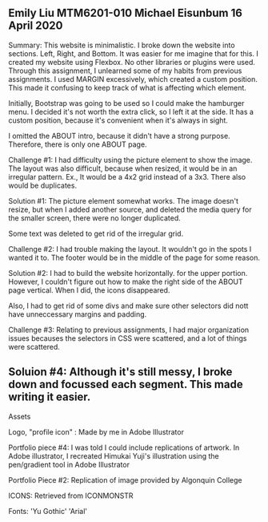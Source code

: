 Emily Liu
MTM6201-010
Michael Eisunbum
16 April 2020
-----------------
Summary:
This website is minimalistic.
I broke down the website into sections. Left, Right, and Bottom. It was easier for me
imagine that for this.
I created my website using Flexbox. No other libraries or plugins were used.
Through this assignment, I unlearned some of my habits from previous assignments.
I used MARGIN excessively, which created a custom position. This made it
confusing to keep track of what is affecting which element.

Initially, Bootstrap was going to be used so I could make the hamburger menu.
I decided it's not worth the extra click, so I left it at the side. It has a
custom position, because it's convenient when it's always in sight.

I omitted the ABOUT intro, because it didn't have a strong purpose. Therefore,
there is only one ABOUT page.

Challenge #1:
I had difficulty using the picture element to show the image. The layout was also
difficult, because when resized, it would be in an irregular pattern.
Ex., It would be a 4x2 grid instead of a 3x3. There also would be
duplicates.

Solution #1:
The picture element somewhat works. The image doesn't resize, but when I added
another source, and deleted the media query for the smaller screen, there
were no longer duplicated.

Some text was deleted to get rid of the irregular grid.

Challenge #2:
I had trouble making the layout. It wouldn't go in the spots I wanted it to.
The footer would be in the middle of the page for some reason.

Solution #2:
I had to build the website horizontally. for the upper portion. However, I couldn't figure out
how to make the right side of the ABOUT page vertical. When I did,
the icons disappeared.

Also, I had to get rid of some divs and make sure other selectors did nott have unneccessary margins and padding.

Challenge #3: Relating to previous assignments, I had major organization
issues becauses the selectors in CSS were scattered, and a lot of things
were scattered.

Soluion #4: Although it's still messy, I broke down and focussed each segment.
This made writing it easier.
-----------------
Assets

Logo, "profile icon" : Made by me in Adobe Illustrator

Portfolio piece #4: I was told I could include replications of artwork.
In Adobe illustrator, I recreated Himukai Yuji's illustration using the
pen/gradient tool in Adobe Illustrator

Portfolio Piece #2: Replication of image provided by Algonquin College

ICONS: Retrieved from ICONMONSTR

Fonts: 'Yu Gothic' 'Arial'
